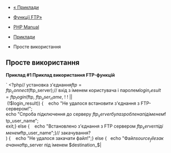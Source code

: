 - [« Приклади](ftp.examples.md)
- [Функції FTP»](ref.ftp.md)

- [PHP Manual](index.md)
- [Приклади](ftp.examples.md)
- Просте використання

## Просте використання

**Приклад #1 Приклад використання FTP-функцій**

` <?php// установка з'єднання$ftp = ftp_connect($ftp_server);// вхід з іменем користувача і паролем$login_result = ftp_login($ftp, $ftp_user_name, $ ! ! || (!$login_result)) {    echo "Не удалося встановити з'єднання з FTP-сервером!"; echo "Спроба підключення до серверу $ftp_server була зроблена під іменем $ftp_user_name"; exit;} else {    echo "Встановлено з'єднання з FTP сервером $ftp_server під іменем $ftp_user_name";}// закачування? ) {    echo "Не удалося закачати файл!";} else {   echo "Файл$source_fileзакачан на $ftp_server під іменем $destination_$|
